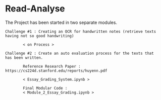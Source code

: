 # Read-Analyse

The Project has been started in two separate modules.

	Challenge #1 : Creating an OCR for handwritten notes (retrieve texts having not so good handwriting)
	
			< on Process >

	Challenge #2 : Create an auto evaluation process for the texts that has been written.
	
			Reference Research Paper : https://cs224d.stanford.edu/reports/huyenn.pdf
	
			< Essay_Grading_System.ipynb >
			
			Final Modular Code :
			< Module_2_Essay_Grading.ipynb >

